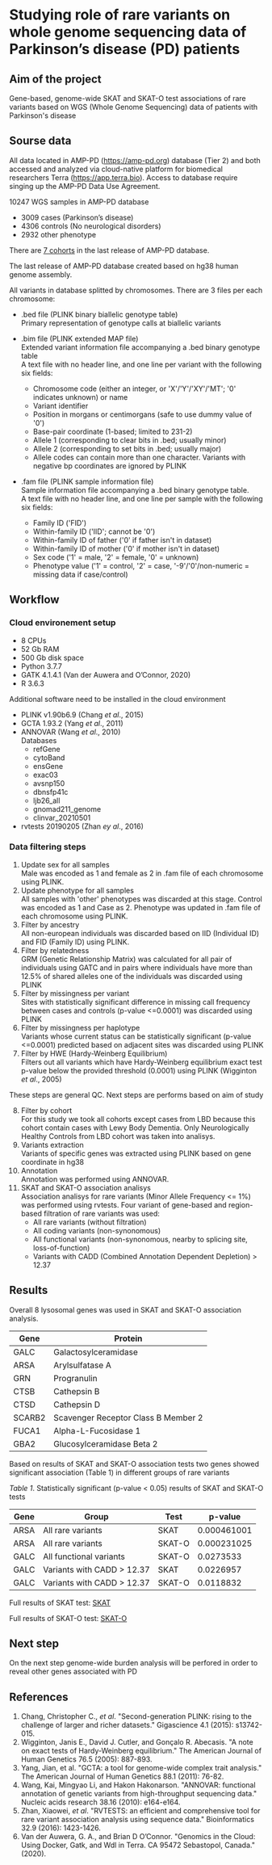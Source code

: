 # Studying role of rare variants on whole genome sequencing data of Parkinson’s disease (PD) patients

## Aim of the project

Gene-based, genome-wide SKAT and SKAT-O test associations of rare variants based on WGS (Whole Genome Sequencing) data of patients with Parkinson's disease

## Sourse data

All data located in AMP-PD (<https://amp-pd.org>) database (Tier 2) and both accessed and analyzed via cloud-native platform for biomedical researchers Terra (<https://app.terra.bio>). Access to database require singing up the AMP-PD Data Use Agreement.

10247 WGS samples in AMP-PD database

- 3009 cases (Parkinson’s disease)
- 4306 controls (No neurological disorders)
- 2932 other phenotype

There are [7 cohorts](https://amp-pd.org/unified-cohorts) in the last release of AMP-PD database.

The last release of AMP-PD database created based on hg38 human genome assembly.

All variants in database splitted by chromosomes. There are 3 files per each chromosome:

- .bed file (PLINK binary biallelic genotype table)  
  Primary representation of genotype calls at biallelic variants
- .bim file (PLINK extended MAP file)  
  Extended variant information file accompanying a .bed binary genotype table  
  A text file with no header line, and one line per variant with the following six fields:

  - Chromosome code (either an integer, or 'X'/'Y'/'XY'/'MT'; '0' indicates unknown) or name  
  - Variant identifier  
  - Position in morgans or centimorgans (safe to use dummy value of '0')  
  - Base-pair coordinate (1-based; limited to 231-2)  
  - Allele 1 (corresponding to clear bits in .bed; usually minor)  
  - Allele 2 (corresponding to set bits in .bed; usually major)  
  - Allele codes can contain more than one character. Variants with negative bp coordinates are ignored by PLINK  
- .fam file (PLINK sample information file)  
  Sample information file accompanying a .bed binary genotype table.  
  A text file with no header line, and one line per sample with the following six fields:

  - Family ID ('FID')  
  - Within-family ID ('IID'; cannot be '0')  
  - Within-family ID of father ('0' if father isn't in dataset)  
  - Within-family ID of mother ('0' if mother isn't in dataset)  
  - Sex code ('1' = male, '2' = female, '0' = unknown)  
  - Phenotype value ('1' = control, '2' = case, '-9'/'0'/non-numeric = missing data if case/control)  

## Workflow

### Cloud environement setup

- 8 CPUs
- 52 Gb RAM
- 500 Gb disk space
- Python 3.7.7
- GATK 4.1.4.1 (Van der Auwera and O’Connor, 2020)
- R 3.6.3

Additional software need to be installed in the cloud environment

- PLINK v1.90b6.9 (Chang *et al*., 2015)
- GCTA 1.93.2 (Yang *et al*., 2011)
- ANNOVAR  (Wang *et al*., 2010)  
  Databases
  - refGene
  - cytoBand
  - ensGene
  - exac03
  - avsnp150
  - dbnsfp41c
  - ljb26_all
  - gnomad211_genome
  - clinvar_20210501
- rvtests 20190205 (Zhan *ey al*., 2016)

### Data filtering steps

1. Update sex for all samples  
   Male was encoded as 1 and female as 2 in .fam file of each chromosome using PLINK.
2. Update phenotype for all samples  
   All samples with 'other' phenotypes was discarded at this stage. Control was encoded as 1 and Case as 2. Phenotype was updated in .fam file of each chromosome using PLINK.
3. Filter by ancestry  
   All non-european individuals was discarded based on IID (Individual ID) and FID (Family ID) using PLINK.
4. Filter by relatedness  
   GRM (Genetic Relationship Matrix) was calculated for all pair of individuals using GATC and in pairs where individuals have more than 12.5% of shared alleles one of the individuals was discarded using PLINK
5. Filter by missingness per variant  
   Sites with statistically significant difference in missing call frequency between cases and controls (p-value <=0.0001) was discarded using PLINK
6. Filter by missingness per haplotype  
   Variants whose current status can be statistically significant (p-value <=0.0001) predicted based on adjacent sites was discarded using PLINK
7. Filter by HWE (Hardy-Weinberg Equilibrium)  
   Filters out all variants which have Hardy-Weinberg equilibrium exact test p-value below the provided threshold (0.0001) using PLINK (Wigginton *et al*., 2005)

These steps are general QC. Next steps are performs based on aim of study

8. Filter by cohort  
   For this study we took all cohorts except cases from LBD because this cohort contain cases with Lewy Body Dementia. Only Neurologically Healthy Controls from LBD cohort was taken into analisys.
9. Variants extraction  
   Variants of specific genes was extracted using PLINK based on gene coordinate in hg38
10. Annotation  
    Annotation was performed using ANNOVAR.
11. SKAT and SKAT-O association analisys  
    Association analisys for rare variants (Minor Allele Frequency <= 1%) was performed using rvtests.
    Four variant of gene-based and region-based filtration of rare variants was used:
    - All rare variants (without filtration)
    - All coding variants (non-synonomous)
    - All functional variants (non-synonomous, nearby to splicing site, loss-of-function)
    - Variants with CADD (Combined Annotation Dependent Depletion) > 12.37

## Results

Overall 8 lysosomal genes was used in SKAT and SKAT-O association analysis.

| Gene   | Protein                             |
| ------ | ----------------------------------- |
| GALC   | Galactosylceramidase                |
| ARSA   | Arylsulfatase A                     |
| GRN    | Progranulin                         |
| CTSB   | Cathepsin B                         |
| CTSD   | Cathepsin D                         |
| SCARB2 | Scavenger Receptor Class B Member 2 |
| FUCA1  | Alpha-L-Fucosidase 1                |
| GBA2   | Glucosylceramidase Beta 2           |

Based on results of SKAT and SKAT-O association tests two genes showed significant association (Table 1) in different groups of rare variants

*Table 1*. Statistically significant (p-value < 0.05) results of SKAT and SKAT-O tests

| Gene | Group                      | Test   | p-value     |
| ---- | -------------------------- | ------ | ----------- |
| ARSA | All rare variants          | SKAT   | 0.000461001 |
| ARSA | All rare variants          | SKAT-O | 0.000231025 |
| GALC | All functional variants    | SKAT-O | 0.0273533   |
| GALC | Variants with CADD > 12.37 | SKAT   | 0.0226957   |
| GALC | Variants with CADD > 12.37 | SKAT-O | 0.0118832   |

Full results of SKAT test: [SKAT]('.Assoc_results/Skat_summary.csv')

Full results of SKAT-O test: [SKAT-O]('.Assoc_results/../Assoc_results/SkatO_summary.csv')

## Next step

On the next step genome-wide burden analysis will be perfored in order to reveal other genes associated with PD

## References

1. Chang, Christopher C., *et al*. "Second-generation PLINK: rising to the challenge of larger and richer datasets." Gigascience 4.1 (2015): s13742-015.
2. Wigginton, Janis E., David J. Cutler, and Gonçalo R. Abecasis. "A note on exact tests of Hardy-Weinberg equilibrium." The American Journal of Human Genetics 76.5 (2005): 887-893.
3. Yang, Jian, et al. "GCTA: a tool for genome-wide complex trait analysis." The American Journal of Human Genetics 88.1 (2011): 76-82.
4. Wang, Kai, Mingyao Li, and Hakon Hakonarson. "ANNOVAR: functional annotation of genetic variants from high-throughput sequencing data." Nucleic acids research 38.16 (2010): e164-e164.
5. Zhan, Xiaowei, *et al*. "RVTESTS: an efficient and comprehensive tool for rare variant association analysis using sequence data." Bioinformatics 32.9 (2016): 1423-1426.
6. Van der Auwera, G. A., and Brian D O’Connor. "Genomics in the Cloud: Using Docker, Gatk, and Wdl in Terra. CA 95472 Sebastopol, Canada." (2020).
